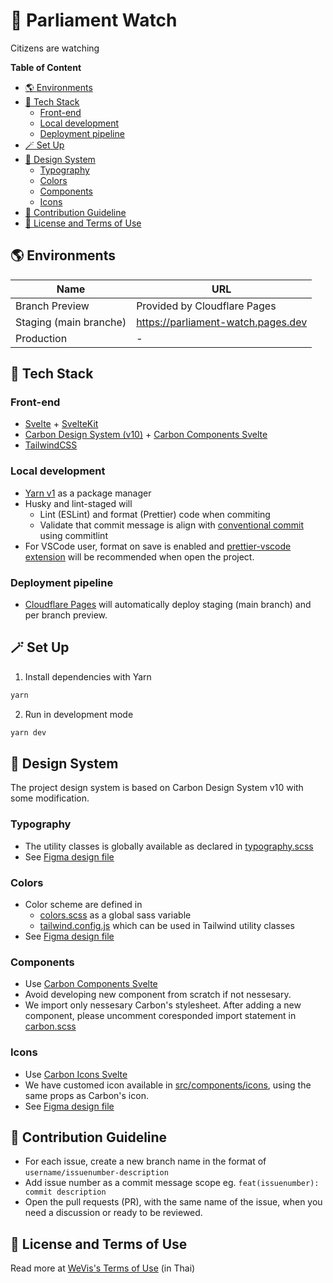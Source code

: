 # 👀 Parliament Watch

Citizens are watching

**Table of Content**

<!-- START doctoc generated TOC please keep comment here to allow auto update -->
<!-- DON'T EDIT THIS SECTION, INSTEAD RE-RUN doctoc TO UPDATE -->

- [🌎 Environments](#-environments)
- [🍱 Tech Stack](#-tech-stack)
  - [Front-end](#front-end)
  - [Local development](#local-development)
  - [Deployment pipeline](#deployment-pipeline)
- [🪄 Set Up](#-set-up)
- [🍭 Design System](#-design-system)
  - [Typography](#typography)
  - [Colors](#colors)
  - [Components](#components)
  - [Icons](#icons)
- [🤝 Contribution Guideline](#-contribution-guideline)
- [📜 License and Terms of Use](#-license-and-terms-of-use)

<!-- END doctoc generated TOC please keep comment here to allow auto update -->

## 🌎 Environments

| Name                   | URL                                |
| ---------------------- | ---------------------------------- |
| Branch Preview         | Provided by Cloudflare Pages       |
| Staging (main branche) | https://parliament-watch.pages.dev |
| Production             | -                                  |

## 🍱 Tech Stack

### Front-end

- [Svelte](https://svelte.dev) + [SvelteKit](https://kit.svelte.dev)
- [Carbon Design System (v10)](https://v10.carbondesignsystem.com) + [Carbon Components Svelte](https://carbon-components-svelte.onrender.com)
- [TailwindCSS](https://tailwindcss.com)

### Local development

- [Yarn v1](https://classic.yarnpkg.com) as a package manager
- Husky and lint-staged will
  - Lint (ESLint) and format (Prettier) code when commiting
  - Validate that commit message is align with [conventional commit](https://www.conventionalcommits.org/en/v1.0.0/) using commitlint
- For VSCode user, format on save is enabled and [prettier-vscode extension](https://marketplace.visualstudio.com/items?itemName=esbenp.prettier-vscode) will be recommended when open the project.

### Deployment pipeline

- [Cloudflare Pages](https://pages.cloudflare.com) will automatically deploy staging (main branch) and per branch preview.

## 🪄 Set Up

1. Install dependencies with Yarn

```bash
yarn
```

2. Run in development mode

```bash
yarn dev
```

## 🍭 Design System

The project design system is based on Carbon Design System v10 with some modification.

### Typography

- The utility classes is globally available as declared in [typography.scss](src/styles/typography.scss)
- See [Figma design file](<https://www.figma.com/file/wydykFjb2U2SLFIz5YmiE8/(v11)-Text-Styles---IBM-Design-Language-(Community)>)

### Colors

- Color scheme are defined in
  - [colors.scss](src/styles/colors.scss) as a global sass variable
  - [tailwind.config.js](tailwind.config.js) which can be used in Tailwind utility classes
- See [Figma design file](<https://www.figma.com/file/DLpm4GWpqa1BUEWApXGeGc/Color-Styles---IBM-Design-Language-(Community)>)

### Components

- Use [Carbon Components Svelte](https://carbon-components-svelte.onrender.com)
- Avoid developing new component from scratch if not nessesary.
- We import only nessesary Carbon's stylesheet. After adding a new component, please uncomment coresponded import statement in [carbon.scss](src/styles/carbon.scss)

### Icons

- Use [Carbon Icons Svelte](https://carbon-icons-svelte.onrender.com)
- We have customed icon available in [src/components/icons](src/components/icons), using the same props as Carbon's icon.
- See [Figma design file](<https://www.figma.com/file/TUob8dLak4FMugrqMQRm3R/Icons---IBM-Design-Language-(Community)>)

## 🤝 Contribution Guideline

- For each issue, create a new branch name in the format of `username/issuenumber-description`
- Add issue number as a commit message scope eg. `feat(issuenumber): commit description`
- Open the pull requests (PR), with the same name of the issue, when you need a discussion or ready to be reviewed.

## 📜 License and Terms of Use

Read more at [WeVis's Terms of Use](https://wevis.info/terms-of-use/) (in Thai)
